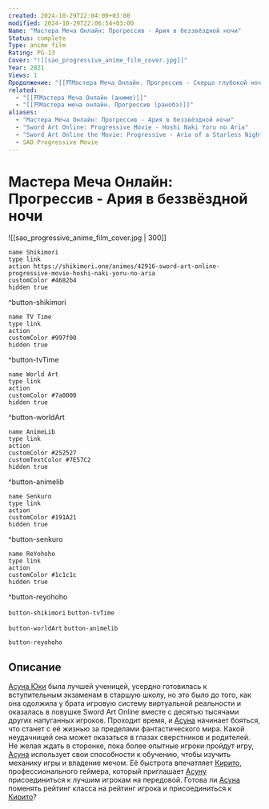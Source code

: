 ```yaml
---
created: 2024-10-29T22:04:00+03:00
modified: 2024-10-29T22:06:54+03:00
Name: "Мастера Меча Онлайн: Прогрессив - Ария в беззвёздной ночи"
Status: complete
Type: anime film
Rating: PG-13
Cover: "![[sao_progressive_anime_film_cover.jpg]]"
Year: 2021
Views: 1
Продолжение: "[[⛩️Мастера Меча Онлайн. Прогрессив - Скерцо глубокой ночи (аниме фильм)]]"
related:
  - "[[⛩️Мастера Меча Онлайн (аниме)]]"
  - "[[⛩️Мастера меча онлайн. Прогрессив (ранобэ)]]"
aliases:
  - "Мастера Меча Онлайн: Прогрессив - Ария в беззвёздной ночи"
  - "Sword Art Online: Progressive Movie - Hoshi Naki Yoru no Aria"
  - "Sword Art Online the Movie: Progressive - Aria of a Starless Night"
  - SAO Progressive Movie
---
```


# Мастера Меча Онлайн: Прогрессив - Ария в беззвёздной ночи

![[sao_progressive_anime_film_cover.jpg | 300]]

```button
name Shikimori
type link
action https://shikimori.one/animes/42916-sword-art-online-progressive-movie-hoshi-naki-yoru-no-aria
customColor #4682b4
hidden true
```
^button-shikimori

```button
name TV Time
type link
action 
customColor #997f00
hidden true
```
^button-tvTime

```button
name World Art
type link
action 
customColor #7a0000
hidden true
```
^button-worldArt

```button
name AnimeLib
type link
action 
customColor #252527
customTextColor #7E57C2
hidden true
```
^button-animelib

```button
name Senkuro
type link
action 
customColor #191A21
hidden true
```
^button-senkuro

```button
name ReYohoho
type link
action 
customColor #1c1c1c
hidden true
```
^button-reyohoho



`button-shikimori` `button-tvTime`

`button-worldArt` `button-animelib`

`button-reyohoho`

## Описание

[Асуна Юки](https://shikimori.one/characters/36828-asuna-yuuki) была лучшей ученицей, усердно готовилась к вступительным экзаменам в старшую школу, но это было до того, как она одолжила у брата игровую систему виртуальной реальности и оказалась в ловушке Sword Art Online вместе с десятью тысячами других напуганных игроков. Проходит время, и [Асуна](https://shikimori.one/characters/36828-asuna-yuuki) начинает бояться, что станет с её жизнью за пределами фантастического мира. Какой неудачницей она может оказаться в глазах сверстников и родителей. Не желая ждать в сторонке, пока более опытные игроки пройдут игру, [Асуна](https://shikimori.one/characters/36828-asuna-yuuki) использует свои способности к обучению, чтобы изучить механику игры и владение мечом. Её быстрота впечатляет [Кирито](https://shikimori.one/characters/36765-kazuto-kirigaya), профессионального геймера, который приглашает [Асуну](https://shikimori.one/characters/36828-asuna-yuuki) присоединиться к лучшим игрокам на передовой. Готова ли [Асуна](https://shikimori.one/characters/36828-asuna-yuuki) поменять рейтинг класса на рейтинг игрока и присоединиться к [Кирито](https://shikimori.one/characters/36765-kazuto-kirigaya)?
